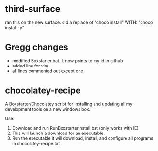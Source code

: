 third-surface
================
ran this on the new surface.
did a replace of "choco install" WITH: "choco install -y"

Gregg changes
===============
- modified Boxstarter.bat.  It now points to my id in github
- added line for vim
- all lines commented out except one



chocolatey-recipe
=================

A [Boxstarter](http://boxstarter.org/)/[Chocolatey](https://chocolatey.org/) script for installing and updating all my development tools on a new windows box.

Use:
  1. Download and run RunBoxstarterInstall.bat (only works with IE)
  2. This will launch a download for an executable.
  2. Run the executable it will download, install, and configure all programs in chocolatey-recipe.txt
